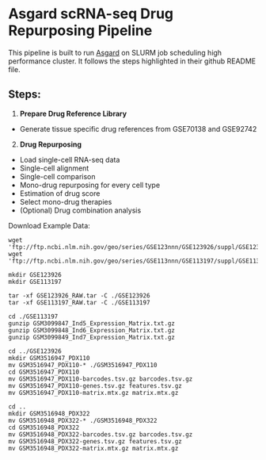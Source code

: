 # Asgard scRNA-seq Drug Repurposing Pipeline 
This pipeline is built to run [Asgard](https://github.com/lanagarmire/Asgard) on SLURM job scheduling high performance cluster.
It follows the steps highlighted in their github README file.

## Steps:
1. **Prepare Drug Reference Library**
* Generate tissue specific drug references from GSE70138 and GSE92742
2. **Drug Repurposing**
* Load single-cell RNA-seq data
* Single-cell alignment
* Single-cell comparison
* Mono-drug repurposing for every cell type
* Estimation of drug score
* Select mono-drug therapies
* (Optional) Drug combination analysis

Download Example Data:
```
wget 'ftp://ftp.ncbi.nlm.nih.gov/geo/series/GSE123nnn/GSE123926/suppl/GSE123926_RAW.tar'
wget 'ftp://ftp.ncbi.nlm.nih.gov/geo/series/GSE113nnn/GSE113197/suppl/GSE113197_RAW.tar'

mkdir GSE123926
mkdir GSE113197

tar -xf GSE123926_RAW.tar -C ./GSE123926
tar -xf GSE113197_RAW.tar -C ./GSE113197

cd ./GSE113197
gunzip GSM3099847_Ind5_Expression_Matrix.txt.gz
gunzip GSM3099848_Ind6_Expression_Matrix.txt.gz
gunzip GSM3099849_Ind7_Expression_Matrix.txt.gz

cd ../GSE123926
mkdir GSM3516947_PDX110
mv GSM3516947_PDX110-* ./GSM3516947_PDX110
cd GSM3516947_PDX110
mv GSM3516947_PDX110-barcodes.tsv.gz barcodes.tsv.gz
mv GSM3516947_PDX110-genes.tsv.gz features.tsv.gz
mv GSM3516947_PDX110-matrix.mtx.gz matrix.mtx.gz

cd ..
mkdir GSM3516948_PDX322
mv GSM3516948_PDX322-* ./GSM3516948_PDX322
cd GSM3516948_PDX322
mv GSM3516948_PDX322-barcodes.tsv.gz barcodes.tsv.gz
mv GSM3516948_PDX322-genes.tsv.gz features.tsv.gz
mv GSM3516948_PDX322-matrix.mtx.gz matrix.mtx.gz
```
